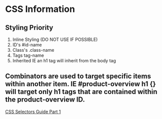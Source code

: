 # CSS Information

## Styling Priority

1. Inline Styling (DO NOT USE IF POSSIBLE)
2. ID's #id-name
3. Class's .class-name
4. Tags tag-name
5. Inherited IE an h1 tag  will inherit from the body tag

## Combinators are used to target specific items within another item. IE #product-overview h1 {} will target only h1 tags that are contained within the product-overview ID.


[CSS Selectors Guide Part 1](https://dev.to/suprabhasupi/css-selectors-part-1-2g0o)
